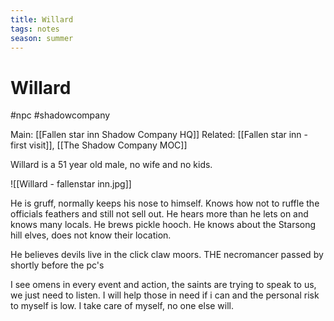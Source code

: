 ```yaml
---
title: Willard
tags: notes
season: summer
---
```

 
# Willard
#npc #shadowcompany  

Main: [[Fallen star inn Shadow Company HQ]]
Related: [[Fallen star inn - first visit]], [[The Shadow Company MOC]]

Willard is a 51 year old male, no wife and no kids.

![[Willard - fallenstar inn.jpg]]

He is gruff, normally keeps his nose to himself.
Knows how not to ruffle the officials feathers and still not sell out.
He hears more than he lets on and knows many locals.
He brews pickle hooch.
He knows about the Starsong hill elves, does not know their location.

He believes devils live in the click claw moors.
THE necromancer passed by shortly before the pc's

I see omens in every event and action, the saints are trying to speak to us, we just need to listen.
I will help those in need if i can and the personal risk to myself is low.
I take care of myself, no one else will.
